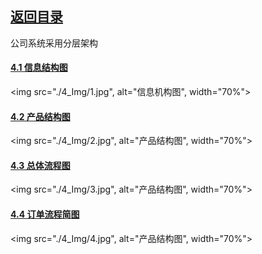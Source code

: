 ## [返回目录](../readme.md)  

公司系统采用分层架构

#### [4.1 信息结构图](./4_File/1.md)
<img src="./4_Img/1.jpg", alt="信息机构图", width="70%">

#### [4.2 产品结构图](./4_File/2.md)
<img src="./4_Img/2.jpg", alt="产品结构图", width="70%">

#### [4.3 总体流程图](./4_File/3.md)
<img src="./4_Img/3.jpg", alt="产品结构图", width="70%">

#### [4.4 订单流程简图](./4_File/4.md)
<img src="./4_Img/4.jpg", alt="产品结构图", width="70%">
 
